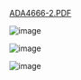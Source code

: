 [ADA4666-2.PDF](https://github.com/impatrq/MIDAS-Protesis-Inteligente/files/13401770/ADA4666-2.PDF)

![image](https://github.com/impatrq/MIDAS-Protesis-Inteligente/assets/80337622/6fbf48b8-ecd9-48ba-9977-c5ac08f41c7d)

![image](https://github.com/impatrq/MIDAS-Protesis-Inteligente/assets/80337622/cb7a39eb-593e-4089-9a9f-e31865a42392)

![image](https://github.com/impatrq/MIDAS-Protesis-Inteligente/assets/80337622/9fd4163f-4673-4be3-8cb1-05d1a397f492)
